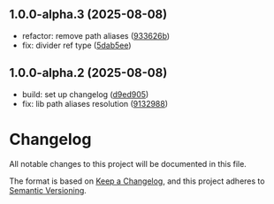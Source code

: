 ## 1.0.0-alpha.3 (2025-08-08)

* refactor: remove path aliases ([933626b](https://github.com/heroui-inc/heroui-native/commit/933626b))
* fix: divider ref type ([5dab5ee](https://github.com/heroui-inc/heroui-native/commit/5dab5ee))



## 1.0.0-alpha.2 (2025-08-08)

* build: set up changelog ([d9ed905](https://github.com/heroui-inc/heroui-native/commit/d9ed905))
* fix: lib path aliases resolution ([9132988](https://github.com/heroui-inc/heroui-native/commit/9132988))



# Changelog

All notable changes to this project will be documented in this file.

The format is based on [Keep a Changelog](https://keepachangelog.com/en/1.1.0/),
and this project adheres to [Semantic Versioning](https://semver.org/spec/v2.0.0.html).